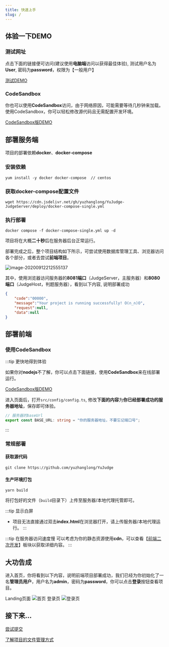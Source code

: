 ```yaml
---
title: 快速上手
slug: /
---
```

## 体验一下DEMO
### 测试网址

点击下面的链接便可访问(建议使用**电脑端**访问以获得最佳体验), 测试用户名为**User**, 密码为**password**，权限为【一般用户】

[测试DEMO](http://oj.yuzzl.top/)

### CodeSandbox

你也可以使用**CodeSandbox**访问，由于网络原因，可能需要等待几秒钟来加载。使用CodeSandbox，你可以轻松修改源代码且无需配置开发环境。

[CodeSandbox版DEMO](https://codesandbox.io/s/adoring-blackburn-ru7kr)

## 部署服务端

项目的部署依赖**docker**、**docker-compose**

### 安装依赖

```shell
yum install -y docker docker-compose  // centos
```

### 获取docker-compose配置文件

```shell
wget https://cdn.jsdelivr.net/gh/yuzhanglong/YuJudge-JudgeServer/deploy/docker-compose-single.yml
```

### 执行部署

```shell
docker compose -f docker-compose-single.yml up -d
```

项目将在大概**二十秒**后在服务器后台正常运行。

部署完成之后，整个项目结构如下所示，可尝试使用数据库管理工具、浏览器访问各个部分，或者去尝试**前端项目**。

![image-20200912212555137](http://cdn.yuzzl.top/single-server.png)

其中，使用浏览器访问服务器的**8081端口**（JudgeServer，主服务器）和**8080端口**（JudgeHost，判题服务器），看到以下内容,  说明部署成功

```json
{
	"code":"00000",
	"message":"Your project is running successfully! O(∩_∩)O",
	"request":null,
	"data":null
}
```



## 部署前端

### 使用CodeSandbox

:::tip 更快地得到体验

如果你对**nodejs**不了解，你可以点击下面链接，使用**CodeSandbox**来在线部署运行。

[CodeSandbox版DEMO](https://codesandbox.io/s/adoring-blackburn-ru7kr)

进入页面后，打开`src/config/config.ts`,  修改**下面的内容**为**你已经部署成功的服务器地址**，保存即可体验。

```typescript
// 服务器的baseUrl
export const BASE_URL: string = "你的服务器地址，不要忘记端口号";
```
:::

### 常规部署
#### 获取源代码
```shell
git clone https://github.com/yuzhanglong/YuJudge
```

#### 生产环境打包

```shell
yarn build
```
将打包好的文件（`build`目录下）上传至服务器/本地代理托管即可。

:::tip 显示白屏
- 项目无法直接通过双击**index.html**在浏览器打开，请上传服务器/本地代理运行。
:::

:::tip 在服务器访问速度慢
可以考虑为你的静态资源使用**cdn**，可以查看【[前端二次开发](/frontend)】板块以获取详细内容。
:::

## 大功告成

进入首页，你将看到以下内容，说明前端项目部署成功，我们已经为你初始化了一名**管理员用户**，用户名为**admin**，密码为**password**，你可以点击**登录**按钮查看项目。

Landing页面
![首页](http://cdn.yuzzl.top/homepage.png)
登录页
![登录页](http://cdn.yuzzl.top/login_page.png)

## 接下来...

[尝试提交](/submission)

[了解项目的文件管理方式](/upload)